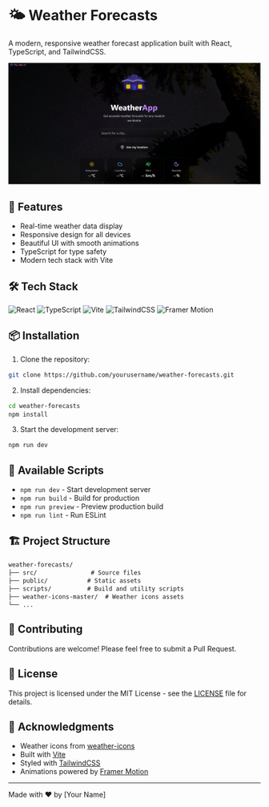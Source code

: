 # 🌤️ Weather Forecasts

A modern, responsive weather forecast application built with React, TypeScript, and TailwindCSS.

![Weather Forecasts Preview](public/preview.png)

## 🚀 Features

- Real-time weather data display
- Responsive design for all devices
- Beautiful UI with smooth animations
- TypeScript for type safety
- Modern tech stack with Vite

## 🛠️ Tech Stack

![React](https://img.shields.io/badge/React-18.3.1-blue?logo=react)
![TypeScript](https://img.shields.io/badge/TypeScript-5.5.3-blue?logo=typescript)
![Vite](https://img.shields.io/badge/Vite-6.2.3-purple?logo=vite)
![TailwindCSS](https://img.shields.io/badge/TailwindCSS-3.4.1-38B2AC?logo=tailwind-css)
![Framer Motion](https://img.shields.io/badge/Framer%20Motion-12.6.2-black?logo=framer)

## 📦 Installation

1. Clone the repository:
```bash
git clone https://github.com/yourusername/weather-forecasts.git
```

2. Install dependencies:
```bash
cd weather-forecasts
npm install
```

3. Start the development server:
```bash
npm run dev
```

## 🚀 Available Scripts

- `npm run dev` - Start development server
- `npm run build` - Build for production
- `npm run preview` - Preview production build
- `npm run lint` - Run ESLint

## 🏗️ Project Structure

```
weather-forecasts/
├── src/               # Source files
├── public/           # Static assets
├── scripts/          # Build and utility scripts
├── weather-icons-master/  # Weather icons assets
└── ...
```

## 🤝 Contributing

Contributions are welcome! Please feel free to submit a Pull Request.

## 📝 License

This project is licensed under the MIT License - see the [LICENSE](LICENSE) file for details.

## 🙏 Acknowledgments

- Weather icons from [weather-icons](https://github.com/erikflowers/weather-icons)
- Built with [Vite](https://vitejs.dev/)
- Styled with [TailwindCSS](https://tailwindcss.com/)
- Animations powered by [Framer Motion](https://www.framer.com/motion/)

---

Made with ❤️ by [Your Name] 